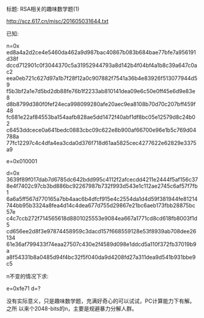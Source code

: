 标题: RSA相关的趣味数学题(1)

http://scz.617.cn/misc/201605031644.txt

已知:

n=0x
ed8a4a2d2ce4e5460da462a9d987bac40867b083b684bae77bfe7a956191d38f
dccd712901c0f3044370c5a31952944793a8d142b4f04bf4a1b8c39a647c0ac2
eea0eb721c627d97a1b7f28f12a0c907882f7541a36b4e83926f513077944d59
f5b3bf2a1e7d5bd2db88fe76b1f2233ab810141dea09e6c50e0ff45e6d9e83e8
d8b8799d380f0fef24eca998099280afe20aec9ea8108b70d70c207bff459f48
fc681e22af84553ba154aafb828ae5dd1472f40abf1df8bc05e12579d8c24b02
c6453ddcece0a641bedc0883cbc09c622e8b900af66700e96e1b5c769d04788a
77fc12297c4c4dfa4ea3cda0d376f718d61aa5825cec4277622e62829e3375a9

e=0x010001

d=0x
3639f89f017dab7d6785dc642bdd995c4112f2afcecdd4211e2444f5af156c37
8e4f7402c97cb3bd886bc92267987b732f993d543e1c112ae2745c6af57f7fb1
6a6a5ff567d770165a7bb4aac6b4dfcf915e4c2554da1d4d59f381944fe81214
744bb95b3324a8fea4d14c4dea677d755d29867e21bc6aeb173fbb28875bc57e
c4c7ccb272f714565618d8801025553e9084ea667a1771cd8cd618fb8003f1d5
cd656ee2d8f3e97874458959c3dacd157f668559128e53f8939ab708dee26134
61e36af799433f74eaa27507c430e2f4589d098e1ddcd5a110f372fb37019b9a
a8f54331b8a0485d94f4bc32f5f040da9d4208fd27a311dea9d541b931bbe9c5

n不变的情况下求:

e=0xfe71
d=?

没有实际意义，只是趣味数学题，充满好奇心的可以试试，PC计算能力下有解。之所
以来个2048-bits的n，主要是规避暴力分解人群。
